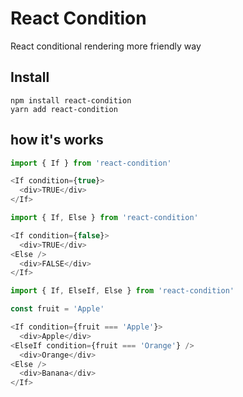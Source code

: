 # React Condition

React conditional rendering more friendly way

## Install

```
npm install react-condition
yarn add react-condition
```

## how it's works

```javascript
import { If } from 'react-condition'

<If condition={true}>
  <div>TRUE</div>
</If>
```

```javascript
import { If, Else } from 'react-condition'

<If condition={false}>
  <div>TRUE</div>
<Else />
  <div>FALSE</div>
</If>
```

```javascript
import { If, ElseIf, Else } from 'react-condition'

const fruit = 'Apple'

<If condition={fruit === 'Apple'}>
  <div>Apple</div>
<ElseIf condition={fruit === 'Orange'} />
  <div>Orange</div>
<Else />
  <div>Banana</div>
</If>
```

